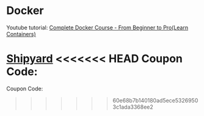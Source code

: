 # Docker

Youtube tutorial:
[Complete Docker Course - From Beginner to Pro(Learn Containers)](https://youtu.be/RqTEHSBrYFw?si=M5nvo_ED0B3MoYTH)

[Shipyard](https://shipyard.build)
<<<<<<< HEAD
Coupon Code:
=======
Coupon Code:

>>>>>>> 60e68b7b140180ad5ece53269503c1ada3368ee2